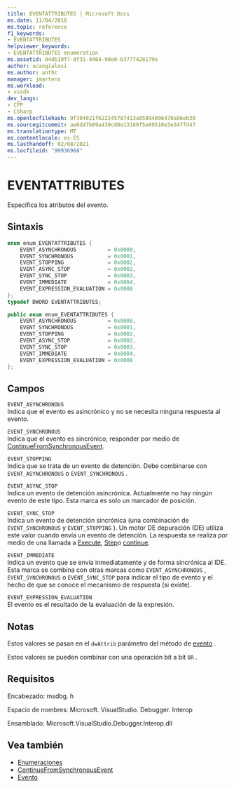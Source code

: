 ```yaml
---
title: EVENTATTRIBUTES | Microsoft Docs
ms.date: 11/04/2016
ms.topic: reference
f1_keywords:
- EVENTATTRIBUTES
helpviewer_keywords:
- EVENTATTRIBUTES enumeration
ms.assetid: 04db10f7-df31-4464-98e8-b3777428179e
author: acangialosi
ms.author: anthc
manager: jmartens
ms.workload:
- vssdk
dev_langs:
- CPP
- CSharp
ms.openlocfilehash: 9f304921f622245787413a05894096470a96eb30
ms.sourcegitcommit: ae6d47b09a439cd0e13180f5e89510e3e347fd47
ms.translationtype: MT
ms.contentlocale: es-ES
ms.lasthandoff: 02/08/2021
ms.locfileid: "99936968"
---
```

# <a name="eventattributes"></a>EVENTATTRIBUTES
Especifica los atributos del evento.

## <a name="syntax"></a>Sintaxis

```cpp
enum enum_EVENTATTRIBUTES {
    EVENT_ASYNCHRONOUS          = 0x0000,
    EVENT_SYNCHRONOUS           = 0x0001,
    EVENT_STOPPING              = 0x0002,
    EVENT_ASYNC_STOP            = 0x0002,
    EVENT_SYNC_STOP             = 0x0003,
    EVENT_IMMEDIATE             = 0x0004,
    EVENT_EXPRESSION_EVALUATION = 0x0008
};
typedef DWORD EVENTATTRIBUTES;
```

```csharp
public enum enum_EVENTATTRIBUTES {
    EVENT_ASYNCHRONOUS          = 0x0000,
    EVENT_SYNCHRONOUS           = 0x0001,
    EVENT_STOPPING              = 0x0002,
    EVENT_ASYNC_STOP            = 0x0002,
    EVENT_SYNC_STOP             = 0x0003,
    EVENT_IMMEDIATE             = 0x0004,
    EVENT_EXPRESSION_EVALUATION = 0x0008
};
```

## <a name="fields"></a>Campos
`EVENT_ASYNCHRONOUS`\
Indica que el evento es asincrónico y no se necesita ninguna respuesta al evento.

`EVENT_SYNCHRONOUS`\
Indica que el evento es sincrónico; responder por medio de [ContinueFromSynchronousEvent](../../../extensibility/debugger/reference/idebugengine2-continuefromsynchronousevent.md).

`EVENT_STOPPING`\
Indica que se trata de un evento de detención. Debe combinarse con `EVENT_ASYNCHRONOUS` o `EVENT_SYNCHRONOUS` .

`EVENT_ASYNC_STOP`\
Indica un evento de detención asincrónica. Actualmente no hay ningún evento de este tipo. Esta marca es solo un marcador de posición.

`EVENT_SYNC_STOP`\
Indica un evento de detención sincrónica (una combinación de `EVENT_SYNCHRONOUS` y `EVENT_STOPPING` ). Un motor DE depuración (DE) utiliza este valor cuando envía un evento de detención. La respuesta se realiza por medio de una llamada a [Execute](../../../extensibility/debugger/reference/idebugprogram2-execute.md), [Step](../../../extensibility/debugger/reference/idebugprogram2-step.md)o [continue](../../../extensibility/debugger/reference/idebugprogram2-continue.md).

`EVENT_IMMEDIATE`\
Indica un evento que se envía inmediatamente y de forma sincrónica al IDE. Esta marca se combina con otras marcas como `EVENT_ASYNCHRONOUS` , `EVENT_SYNCHRONOUS` o `EVENT_SYNC_STOP` para indicar el tipo de evento y el hecho de que se conoce el mecanismo de respuesta (si existe).

`EVENT_EXPRESSION_EVALUATION`\
El evento es el resultado de la evaluación de la expresión.

## <a name="remarks"></a>Notas
Estos valores se pasan en el `dwAttrib` parámetro del método de [evento](../../../extensibility/debugger/reference/idebugeventcallback2-event.md) .

Estos valores se pueden combinar con una operación bit a bit `OR` .

## <a name="requirements"></a>Requisitos
Encabezado: msdbg. h

Espacio de nombres: Microsoft. VisualStudio. Debugger. Interop

Ensamblado: Microsoft.VisualStudio.Debugger.Interop.dll

## <a name="see-also"></a>Vea también
- [Enumeraciones](../../../extensibility/debugger/reference/enumerations-visual-studio-debugging.md)
- [ContinueFromSynchronousEvent](../../../extensibility/debugger/reference/idebugengine2-continuefromsynchronousevent.md)
- [Evento](../../../extensibility/debugger/reference/idebugeventcallback2-event.md)
